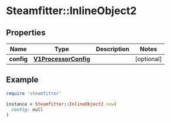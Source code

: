# Steamfitter::InlineObject2

## Properties

| Name | Type | Description | Notes |
| ---- | ---- | ----------- | ----- |
| **config** | [**V1ProcessorConfig**](V1ProcessorConfig.md) |  | [optional] |

## Example

```ruby
require 'steamfitter'

instance = Steamfitter::InlineObject2.new(
  config: null
)
```

